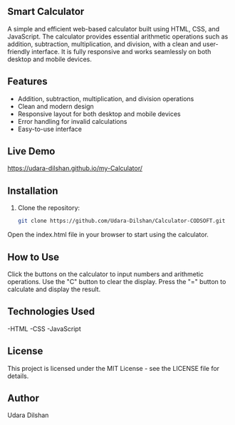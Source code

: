 ## Smart Calculator
A simple and efficient web-based calculator built using HTML, CSS, and JavaScript. The calculator provides essential arithmetic operations such as addition, subtraction, multiplication, and division, with a clean and user-friendly interface. It is fully responsive and works seamlessly on both desktop and mobile devices.

## Features
- Addition, subtraction, multiplication, and division operations
- Clean and modern design
- Responsive layout for both desktop and mobile devices
- Error handling for invalid calculations
- Easy-to-use interface

## Live Demo
https://udara-dilshan.github.io/my-Calculator/

## Installation

1. Clone the repository:
   ```bash
   git clone https://github.com/Udara-Dilshan/Calculator-CODSOFT.git
Open the index.html file in your browser to start using the calculator.

## How to Use
Click the buttons on the calculator to input numbers and arithmetic operations.
Use the "C" button to clear the display.
Press the "=" button to calculate and display the result.

## Technologies Used
-HTML
-CSS
-JavaScript

## License
This project is licensed under the MIT License - see the LICENSE file for details.

## Author
Udara Dilshan





